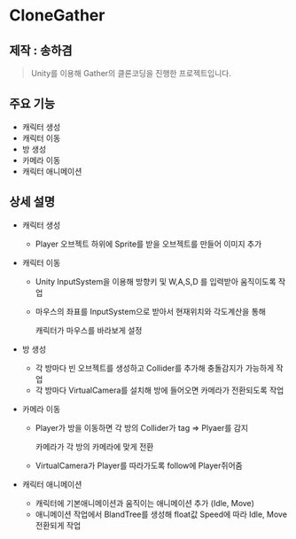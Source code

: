 # CloneGather

## 제작 : 송하겸
> Unity를 이용해 Gather의 클론코딩을 진행한 프로젝트입니다.


## 주요 기능
 - 캐릭터 생성
 - 캐릭터 이동
 - 방 생성
 - 카메라 이동
 - 캐릭터 애니메이션

## 상세 설명
 - 캐릭터 생성
   - Player 오브젝트 하위에 Sprite를 받을 오브젝트를 만들어 이미지 추가
     
 - 캐릭터 이동
   - Unity InputSystem을 이용해 방향키 및 W,A,S,D 를 입력받아 움직이도록 작업
   - 마우스의 좌표를 InputSystem으로 받아서 현재위치와 각도계산을 통해
   
     캐릭터가 마우스를 바라보게 설정
 
 - 방 생성
   - 각 방마다 빈 오브젝트를 생성하고 Collider를 추가해 충돌감지가 가능하게 작업
   - 각 방마다 VirtualCamera를 설치해 방에 들어오면 카메라가 전환되도록 작업
     
 - 카메라 이동
   - Player가 방을 이동하면 각 방의 Collider가 tag => Plyaer를 감지
  
     카메라가 각 방의 카메라에 맞게 전환
   - VirtualCamera가 Player를 따라가도록 follow에 Player쥐어줌
   
 - 캐릭터 애니메이션
   - 캐릭터에 기본애니메이션과 움직이는 애니메이션 추가 (Idle, Move)
   - 애니메이션 작업에서 BlandTree를 생성해 float값 Speed에 따라 Idle, Move 전환되게 작업
